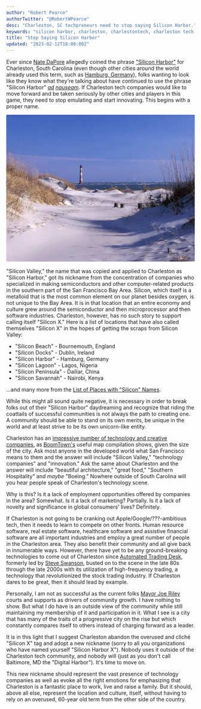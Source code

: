 ```yaml
---
author: "Robert Pearce"
authorTwitter: "@RobertWPearce"
desc: "Charleston, SC techpreneurs need to stop saying Silicon Harbor."
keywords: "silicon harbor, charleston, charlestontech, charleston tech, south carolina tech"
title: "Stop Saying Silicon Harbor"
updated: "2023-02-12T18:00:00Z"
---
```


Ever since [Nate DaPore](https://twitter.com/natedapore) allegedly coined the
phrase ["Silicon Harbor"](http://charlestonmag.com/features/the_rise_of_silicon_harbor)
for Charleston, South Carolina (even though other cities around the world already
used this term, such as [Hamburg, Germany](https://twitter.com/siliconharbor)),
folks wanting to look like they know what they're talking about have continued
to use the phrase "Silicon Harbor" _[ad](http://www.fastcompany.com/1839445/introducing-silicon-harbor-charleston-sc-home-twitpic-and-amazons-createspace)
[nauseam](http://www.charlestoncitypaper.com/charleston/silicon-harbor-is-becoming-a-major-player-in-the-nations-tech-scene/Content?oid=4604950)_.
If Charleston tech companies would like to move forward and be taken seriously
by other cities and players in this game, they need to stop emulating and start
innovating. This begins with a proper name.

<img
  alt="Sandy path with Morris Island lighthouse and ocean in the background"
  decoding="async"
  height="393"
  loading="lazy"
  src="./images/stop-saying-sh-morris-island.webp"
  width="600"
/>

"Silicon Valley," the name that was copied and applied to Charleston as "Silicon
Harbor," got its nickname from the concentration of companies who specialized in
making semiconductors and other computer-related products in the southern part
of the San Francisco Bay Area. Silicon, which itself is a metalloid that is the
most common element on our planet besides oxygen, is not unique to the Bay Area.
It is in that location that an entire economy and culture grew around the
semiconductor and then microprocessor and then software industries. Charleston,
however, has no such story to support calling itself "Silicon X." Here is a list
of locations that have also called themselves "Silicon X" in the hopes of
getting the scraps from Silicon Valley:

* "Silicon Beach" - Bournemouth, England
* "Silicon Docks" - Dublin, Ireland
* "Silicon Harbor" - Hamburg, Germany
* "Silicon Lagoon" - Lagos, Nigeria
* "Silicon Peninsula" - Dailiar, China
* "Silicon Savannah" - Nairobi, Kenya

...and many more from the [List of Places with "Silicon"
Names](http://en.wikipedia.org/wiki/List_of_places_with_%22Silicon%22_names).

While this might all sound quite negative, it is necessary in order to break
folks out of their "Silicon Harbor" daydreaming and recognize that riding the
coattails of successful communities is not always the path to creating one.
A community should be able to stand on its own merits, be unique in the world
and at least strive to be its own unicorn-like entity.

Charleston has an [impressive number of technology and creative
companies](http://boomtownroi.com/chstechmap), as
[BoomTown's](http://boomtownroi.com) useful map compilation shows, given the
size of the city. Ask most anyone in the developed world what San Francisco
means to them and the answer will include "Silicon Valley," "technology
companies" and "innovation." Ask the same about Charleston and the answer will
include "beautiful architecture," "great food," "Southern Hospitality" and
_maybe_ "Boeing." Nowhere outside of South Carolina will you hear people speak
of Charleston's technology scene.

Why is this? Is it a lack of employment opportunities offered by companies in
the area? Somewhat. Is it a lack of marketing? Partially. Is it a lack of
novelty and significance in global consumers' lives? Definitely.

If Charleston is not going to be cranking out Apple/Google/???-ambitious tech,
then it needs to learn to compete on other fronts. Human resource software,
real estate software, healthcare software and assistive financial software are
all important industries and employ a great number of people in the Charleston
area. They also benefit their community and all give back in innumerable ways.
However, there have yet to be any ground-breaking technologies to come out of
Charleston since [Automated Trading Desk](http://www.atdesk.com), formerly led
by [Steve Swanson](http://sb.cofc.edu/officeofthedean/boardofgovernors/swanson.php),
busted on to the scene in the late 80s through the late 2000s with its
utilization of high-frequency trading, a technology that revolutionized the
stock trading industry. If Charleston dares to be great, then it should lead by
example.

Personally, I am not as successful as the current folks [Mayor Joe
Riley](https://en.wikipedia.org/wiki/Joseph_P._Riley,_Jr.) courts and supports
as drivers of community growth. I have nothing to show. But what I do have is an
outside view of the community while still maintaining my membership of it and
participation in it. What I see is a city that has many of the traits of a
progressive city on the rise but which constantly compares itself to others
instead of charging forward as a leader.

It is in this light that I suggest Charleston abandon the overused and cliché
"Silicon X" tag and adopt a new nickname (sorry to all you organizations who
have named yourself "Silicon Harbor X"). Nobody uses it outside of the
Charleston tech community, and nobody will (just as you don't call Baltimore, MD
the "Digital Harbor"). It's time to move on.

This new nickname should represent the vast presence of technology companies as
well as evoke all the right emotions for emphasizing that Charleston is a
fantastic place to work, live and raise a family. But it should, above all else,
represent the location and culture, itself, without having to rely on an
overused, 60-year old term from the other side of the country.

